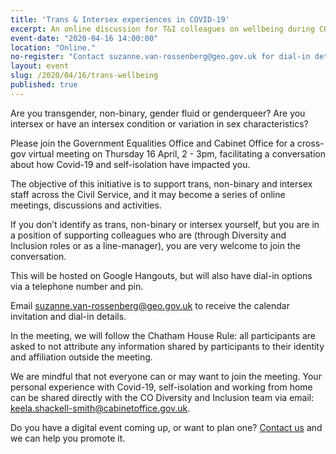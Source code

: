 ```yaml
---
title: 'Trans & Intersex experiences in COVID-19'
excerpt: An online discussion for T&I colleagues on wellbeing during COVID-19.
event-date: "2020-04-16 14:00:00"
location: "Online."
no-register: "Contact suzanne.van-rossenberg@geo.gov.uk for dial-in details."
layout: event
slug: /2020/04/16/trans-wellbeing
published: true
---
```


Are you transgender, non-binary, gender fluid or genderqueer? Are you intersex or have an intersex condition or variation in sex characteristics?

Please join the Government Equalities Office and Cabinet Office for a cross-gov virtual meeting on Thursday 16 April, 2 - 3pm, facilitating a conversation about how Covid-19 and self-isolation have impacted you.

The objective of this initiative is to support trans, non-binary and intersex staff across the Civil Service, and it may become a series of online meetings, discussions and activities.

If you don’t identify as trans, non-binary or intersex yourself, but you are in a position of supporting colleagues who are (through Diversity and Inclusion roles or as a line-manager), you are very welcome to join the conversation. 

This will be hosted on Google Hangouts, but will also have dial-in options via a telephone number and pin. 

Email suzanne.van-rossenberg@geo.gov.uk to receive the calendar invitation and dial-in details.

In the meeting, we will follow the Chatham House Rule: all participants are asked to not attribute any information shared by participants to their identity and affiliation outside the meeting.

We are mindful that not everyone can or may want to join the meeting. Your personal experience with Covid-19, self-isolation and working from home can be shared directly with the CO Diversity and Inclusion team via email: keela.shackell-smith@cabinetoffice.gov.uk.

Do you have a digital event coming up, or want to plan one? [Contact us](/about/contact-us/) and we can help you promote it.
